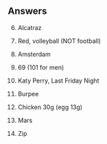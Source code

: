 
## Answers

6. Alcatraz
7. Red, volleyball (NOT football)
8. Amsterdam 

11. 69 (101 for men)
12. Katy Perry, Last Friday Night
13. Burpee
14. Chicken 30g (egg 13g)

16. Mars
17. Zip


